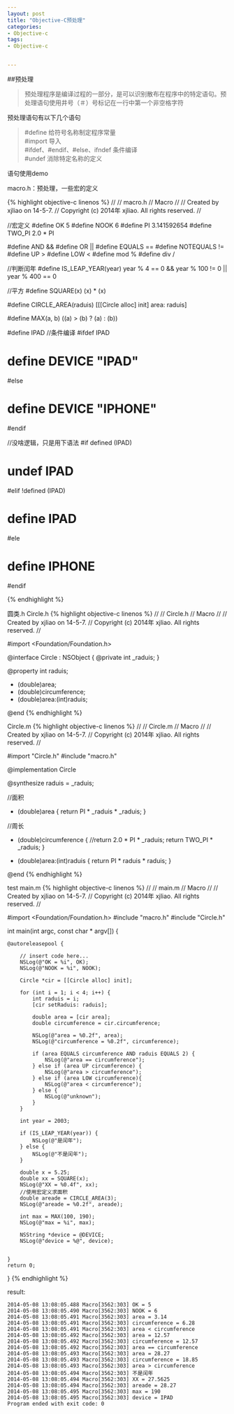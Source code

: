 ```yaml
---
layout: post
title: "Objective-C预处理"
categories:
- Objective-c
tags:
- Objective-c


---
```

##预处理
>预处理程序是编译过程的一部分，是可以识别散布在程序中的特定语句。预处理语句使用井号（＃）号标记在一行中第一个非空格字符

预处理语句有以下几个语句
>\#define 给符号名称制定程序常量  
>\#import 导入  
>\#ifdef、#endif、#else、ifndef 条件编译  
>\#undef 消除特定名称的定义

语句使用demo

macro.h：预处理，一些宏的定义

{% highlight objective-c linenos %}
//
//  macro.h
//  Macro
//
//  Created by xjliao on 14-5-7.
//  Copyright (c) 2014年 xjliao. All rights reserved.
//

//宏定义
#define OK 5
#define NOOK 6
#define PI 3.141592654
#define TWO_PI 2.0 * PI

#define AND &&
#define OR ||
#define EQUALS ==
#define NOTEQUALS !=
#define UP >
#define LOW <
#define mod %
#define div /

//判断闰年
#define IS_LEAP_YEAR(year) year % 4 == 0 && year % 100 != 0 || year % 400 == 0

//平方
#define SQUARE(x) (x) * (x)

#define CIRCLE_AREA(raduis) [[[Circle alloc] init] area: raduis]

#define MAX(a, b) ((a) > (b) ? (a) : (b))

#define IPAD
//条件编译
#ifdef IPAD
#  define DEVICE "IPAD"
#else
#  define DEVICE "IPHONE"
#endif

//没啥逻辑，只是用下语法
#if defined (IPAD)
#  undef IPAD
#elif !defined (IPAD)
#  define IPAD
#ele
#  define IPHONE
#endif

{% endhighlight %}

圆类.h
Circle.h
{% highlight objective-c linenos %}
//
//  Circle.h
//  Macro
//
//  Created by xjliao on 14-5-7.
//  Copyright (c) 2014年 xjliao. All rights reserved.
//

#import <Foundation/Foundation.h>

@interface Circle : NSObject
{
 @private
    int _raduis;
}

@property int raduis;

- (double)area;
- (double)circumference;
- (double)area:(int)raduis;

@end
{% endhighlight %}

Circle.m
{% highlight objective-c linenos %}
//
//  Circle.m
//  Macro
//
//  Created by xjliao on 14-5-7.
//  Copyright (c) 2014年 xjliao. All rights reserved.
//

#import "Circle.h"
#include "macro.h"

@implementation Circle

@synthesize raduis = _raduis;

//面积
- (double)area
{
    return PI * _raduis * _raduis;
}

//周长
- (double)circumference
{
    //return 2.0 * PI * _raduis;
    return TWO_PI * _raduis;
}

- (double)area:(int)raduis
{
    return PI * raduis * raduis;
}

@end
{% endhighlight %}

test main.m
{% highlight objective-c linenos %}
//
//  main.m
//  Macro
//
//  Created by xjliao on 14-5-7.
//  Copyright (c) 2014年 xjliao. All rights reserved.
//

#import <Foundation/Foundation.h>
#include "macro.h"
#include "Circle.h"

int main(int argc, const char * argv[])
{

    @autoreleasepool {
        
        // insert code here...
        NSLog(@"OK = %i", OK);
        NSLog(@"NOOK = %i", NOOK);
        
        Circle *cir = [[Circle alloc] init];
        
        for (int i = 1; i < 4; i++) {
            int raduis = i;
            [cir setRaduis: raduis];
            
            double area = [cir area];
            double circumference = cir.circumference;
            
            NSLog(@"area = %0.2f", area);
            NSLog(@"circumference = %0.2f", circumference);
            
            if (area EQUALS circumference AND raduis EQUALS 2) {
                NSLog(@"area == circumference");
            } else if (area UP circumference) {
                NSLog(@"area > circumference");
            } else if (area LOW circumference){
                NSLog(@"area < circumference");
            } else {
                NSLog(@"unknown");
            }
        }
        
        int year = 2003;
        
        if (IS_LEAP_YEAR(year)) {
            NSLog(@"是闰年");
        } else {
            NSLog(@"不是闰年");
        }
        
        double x = 5.25;
        double xx = SQUARE(x);
        NSLog(@"XX = %0.4f", xx);
        //使用宏定义求面积
        double areade = CIRCLE_AREA(3);
        NSLog(@"areade = %0.2f", areade);
        
        int max = MAX(100, 190);        
        NSLog(@"max = %i", max);
        
        NSString *device = @DEVICE;
        NSLog(@"device = %@", device);
        
        
    }
    return 0;
}
{% endhighlight %}

result:

```console
2014-05-08 13:08:05.488 Macro[3562:303] OK = 5
2014-05-08 13:08:05.490 Macro[3562:303] NOOK = 6
2014-05-08 13:08:05.491 Macro[3562:303] area = 3.14
2014-05-08 13:08:05.491 Macro[3562:303] circumference = 6.28
2014-05-08 13:08:05.491 Macro[3562:303] area < circumference
2014-05-08 13:08:05.492 Macro[3562:303] area = 12.57
2014-05-08 13:08:05.492 Macro[3562:303] circumference = 12.57
2014-05-08 13:08:05.492 Macro[3562:303] area == circumference
2014-05-08 13:08:05.493 Macro[3562:303] area = 28.27
2014-05-08 13:08:05.493 Macro[3562:303] circumference = 18.85
2014-05-08 13:08:05.493 Macro[3562:303] area > circumference
2014-05-08 13:08:05.494 Macro[3562:303] 不是闰年
2014-05-08 13:08:05.494 Macro[3562:303] XX = 27.5625
2014-05-08 13:08:05.494 Macro[3562:303] areade = 28.27
2014-05-08 13:08:05.495 Macro[3562:303] max = 190
2014-05-08 13:08:05.495 Macro[3562:303] device = IPAD
Program ended with exit code: 0
```
